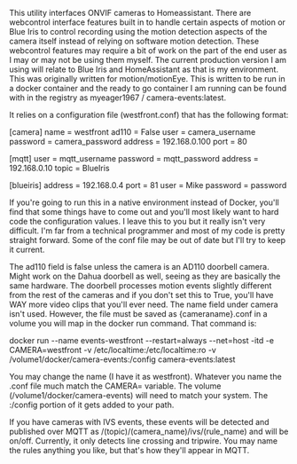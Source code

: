 This utility interfaces ONVIF cameras to Homeassistant. There are webcontrol interface features built in to handle certain aspects of motion or Blue Iris to control recording using the motion detection aspects of the camera itself instead of relying on software motion detection. These webcontrol features may require a bit of work on the part of the end user as I may or may not be using them myself. The current production version I am using will relate to Blue Iris and HomeAssistant as that is my environment. This was originally written for motion/motionEye. This is written to be run in a docker container and the ready to go container I am running can be found with in the registry as myeager1967 / camera-events:latest.

It relies on a configuration file (westfront.conf) that has the following format:

[camera]
name     = westfront
ad110     = False
user     = camera_username
password = camera_password
address     = 192.168.0.100
port     = 80

[mqtt]
user     = mqtt_username
password = mqtt_password
address     = 192.168.0.10
topic      = BlueIris

[blueiris]
address	 = 192.168.0.4
port = 81
user = Mike
password = password

If you're going to run this in a native environment instead of Docker, you'll find that some things have to come out and you'll most likely want to hard code the configuration values. I leave this to you but it really isn't very difficult. I'm far from a technical programmer and most of my code is pretty straight forward. Some of the conf file may be out of date but I'll try to keep it current.

The ad110 field is false unless the camera is an AD110 doorbell camera. Might work on the Dahua doorbell as well, seeing as they are basically the same hardware. The doorbell processes motion events slightly different from the rest of the cameras and if you don't set this to True, you'll have WAY more video clips that you'll ever need. The name field under camera isn't used. However, the file must be saved as {cameraname}.conf in a volume you will map in the docker run command. That command is:

docker run --name events-westfront --restart=always --net=host -itd -e CAMERA=westfront -v /etc/localtime:/etc/localtime:ro -v /volume1/docker/camera-events:/config camera-events:latest

You may change the name (I have it as westfront). Whatever you name the .conf file much match the CAMERA= variable. The volume (/volume1/docker/camera-events) will need to match your system. The :/config portion of it gets added to your path.

If you have cameras with IVS events, these events will be detected and published over MQTT as /(topic)/(camera_name)/ivs/(rule_name) and will be on/off. Currently, it only detects line crossing and tripwire. You may name the rules anything you like, but that's how they'll appear in MQTT.
